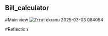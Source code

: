 ## Bill_calculator
#Main view
![Zrzut ekranu 2025-03-03 084054](https://github.com/user-attachments/assets/8e6d1f5e-1935-44ef-87e5-ee551513cb09)

#Reflection
